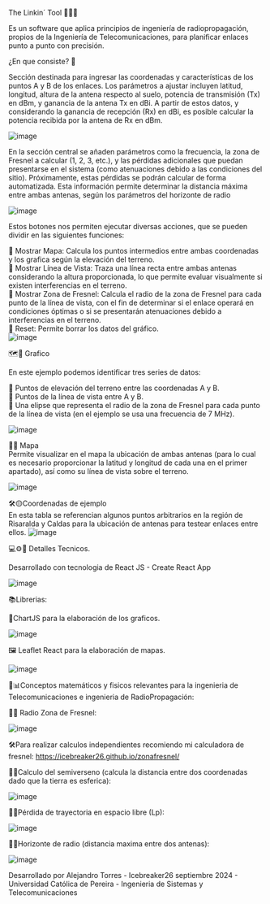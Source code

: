 The Linkin´ Tool 📡📡📡

Es un software que aplica principios de ingeniería de radiopropagación, propios de la Ingeniería de Telecomunicaciones, para planificar enlaces punto a punto con precisión.

¿En que consiste? 🔻

Sección destinada para ingresar las coordenadas y características de los puntos A y B de los enlaces. Los parámetros a ajustar incluyen latitud, longitud, altura de la antena respecto al suelo, potencia de transmisión (Tx) en dBm, y ganancia de la antena Tx en dBi. A partir de estos datos, y considerando la ganancia de recepción (Rx) en dBi, es posible calcular la potencia recibida por la antena de Rx en dBm.

![image](https://github.com/user-attachments/assets/f818c37c-87bc-43c8-8cda-be3e1f6d6057)

En la sección central se añaden parámetros como la frecuencia, la zona de Fresnel a calcular (1, 2, 3, etc.), y las pérdidas adicionales que puedan presentarse en el sistema (como atenuaciones debido a las condiciones del sitio). Próximamente, estas pérdidas se podrán calcular de forma automatizada. Esta información permite determinar la distancia máxima entre ambas antenas, según los parámetros del horizonte de radio

![image](https://github.com/user-attachments/assets/d945b7cd-469f-4d8c-9f0f-a45a363cac70)

Estos botones nos permiten ejecutar diversas acciones, que se pueden dividir en las siguientes funciones: <br>

📌 Mostrar Mapa: Calcula los puntos intermedios entre ambas coordenadas y los grafica según la elevación del terreno. <br>
📌 Mostrar Línea de Vista: Traza una línea recta entre ambas antenas considerando la altura proporcionada, lo que permite evaluar visualmente si existen interferencias en el terreno.<br>
📌 Mostrar Zona de Fresnel: Calcula el radio de la zona de Fresnel para cada punto de la línea de vista, con el fin de determinar si el enlace operará en condiciones óptimas o si se presentarán atenuaciones debido a interferencias en el terreno.<br>
📌 Reset: Permite borrar los datos del gráfico.<br>
![image](https://github.com/user-attachments/assets/603b2b8a-6c23-482e-b455-a9a41a1253f7)

🗺📍 Grafico <br>

En este ejemplo podemos identificar tres series de datos:

🔹 Puntos de elevación del terreno entre las coordenadas A y B. <br>
🔹 Puntos de la línea de vista entre A y B. <br>
🔹 Una elipse que representa el radio de la zona de Fresnel para cada punto de la línea de vista (en el ejemplo se usa una frecuencia de 7 MHz). <br>

![image](https://github.com/user-attachments/assets/b5ae9d5b-8a43-4490-b873-422063726cff)

🎯🔰 Mapa <br>
Permite visualizar en el mapa la ubicación de ambas antenas (para lo cual es necesario proporcionar la latitud y longitud de cada una en el primer apartado), así como su línea de vista sobre el terreno.

![image](https://github.com/user-attachments/assets/e7550033-401a-4761-868d-62a3d910e3a1)

🛠🟡Coordenadas de ejemplo<br>
En esta tabla se referencian algunos puntos arbitrarios en la región de Risaralda y Caldas para la ubicación de antenas para testear enlaces entre ellos.
![image](https://github.com/user-attachments/assets/43139af3-7574-471b-8302-72e6f5ceaa08)

💻⚙📡 Detalles Tecnicos.<br>

Desarrollado con tecnologia de React JS - Create React App

![image](https://github.com/user-attachments/assets/782b6b1c-8aab-4526-83a9-33dfcb4608bc)

📚Librerias: 

🎴ChartJS para la elaboración de los graficos.

![image](https://github.com/user-attachments/assets/7058463e-fa92-4292-bdc9-e38ce8225c35)

🖼 Leaflet React para la elaboración de mapas.

![image](https://github.com/user-attachments/assets/e56d14b6-bfee-4e62-a472-58ca3f50e2d4)

📓📊Conceptos matemáticos y fisicos relevantes para la ingenieria de Telecomunicaciones e ingenieria de RadioPropagación: 

🏴‍☠️ Radio Zona de Fresnel:

![image](https://github.com/user-attachments/assets/67ec6f5b-c9ba-4a85-b16a-e5834818e8df)

🛠Para realizar calculos independientes recomiendo mi calculadora de fresnel: https://icebreaker26.github.io/zonafresnel/

🏴‍☠️Calculo del semiverseno (calcula la distancia entre dos coordenadas dado que la tierra es esferica):

![image](https://github.com/user-attachments/assets/9359928f-1802-41d7-b485-904ab30381af)

🏴‍☠️Pérdida de trayectoria en espacio libre (Lp):

![image](https://github.com/user-attachments/assets/1dc5e2a9-32d6-457d-a87b-d8ac773bfeb7)

🏴‍☠️Horizonte de radio (distancia maxima entre dos antenas):

![image](https://github.com/user-attachments/assets/05a5e2ae-2e1f-4593-829a-f4434b45ad9b)


Desarrollado por Alejandro Torres - Icebreaker26 septiembre 2024 - Universidad Católica de Pereira - Ingenieria de Sistemas y Telecomunicaciones







